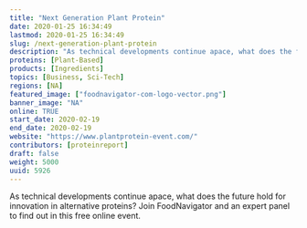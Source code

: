 ```yaml
---
title: "Next Generation Plant Protein"
date: 2020-01-25 16:34:49
lastmod: 2020-01-25 16:34:49
slug: /next-generation-plant-protein
description: "As technical developments continue apace, what does the future hold for innovation in alternative proteins? Join FoodNavigator and an expert panel to find out in this free online event."
proteins: [Plant-Based]
products: [Ingredients]
topics: [Business, Sci-Tech]
regions: [NA]
featured_image: ["foodnavigator-com-logo-vector.png"]
banner_image: "NA"
online: TRUE
start_date: 2020-02-19
end_date: 2020-02-19
website: "https://www.plantprotein-event.com/"
contributors: [proteinreport]
draft: false
weight: 5000
uuid: 5926
---
```

<p>As technical developments continue apace, what does the future hold for innovation in alternative proteins? Join FoodNavigator and an expert panel to find out in this free online event.</p>
